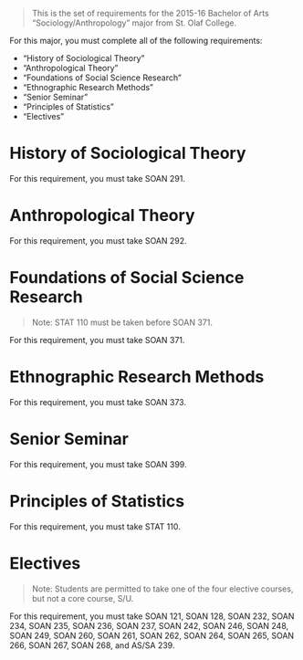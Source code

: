 > This is the set of requirements for the 2015-16 Bachelor of Arts
> “Sociology/Anthropology” major from St. Olaf College.

For this major, you must complete all of the following requirements:

- “History of Sociological Theory”
- “Anthropological Theory”
- “Foundations of Social Science Research”
- “Ethnographic Research Methods”
- “Senior Seminar”
- “Principles of Statistics”
- “Electives”

# History of Sociological Theory
For this requirement, you must take SOAN 291.


# Anthropological Theory
For this requirement, you must take SOAN 292.


# Foundations of Social Science Research
> Note: STAT 110 must be taken before SOAN 371.

For this requirement, you must take SOAN 371.


# Ethnographic Research Methods
For this requirement, you must take SOAN 373.


# Senior Seminar
For this requirement, you must take SOAN 399.


# Principles of Statistics
For this requirement, you must take STAT 110.


# Electives
> Note: Students are permitted to take one of the four elective courses, but not
> a core course, S/U.

For this requirement, you must take SOAN 121, SOAN 128, SOAN 232, SOAN 234, SOAN 235, SOAN 236, SOAN 237, SOAN 242, SOAN 246, SOAN 248, SOAN 249, SOAN 260, SOAN 261, SOAN 262, SOAN 264, SOAN 265, SOAN 266, SOAN 267, SOAN 268, and AS/SA 239.


